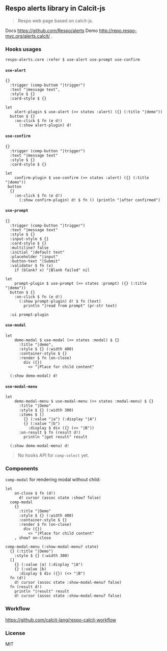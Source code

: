 
Respo alerts library in Calcit-js
----

> Respo web page based on calcit-js.

Docs https://github.com/Respo/alerts
Demo http://repo.respo-mvc.org/alerts.calcit/ .

### Hooks usages

```cirru
respo-alerts.core :refer $ use-alert use-prompt use-confirm
```

#### `use-alert`

```cirru
{}
  :trigger (comp-buttom "|trigger")
  :text "|message text",
  :style $ {}
  :card-style $ {}
```

```cirru
let
    alert-plugin $ use-alert (>> states :alert) ({} (:title "|demo"))
  button $ {}
    :on-click $ fn (e d!)
      (:show alert-plugin) d!
```

#### `use-confirm`

```cirru
{}
  :trigger (comp-button "|trigger")
  :text "|message text"
  :style $ {}
  :card-style $ {}
```

```cirru
let
    confirm-plugin $ use-confirm (>> states :alert) ({} (:title "|demo"))
 button
  {}
    :on-click $ fn (e d!)
      (:show confirm-plugin) d! $ fn () (println "|after confirmed")
```

#### `use-prompt`

```cirru
{}
  :trigger (comp-button "|trigger")
  :text "|message text"
  :style $ {}
  :input-style $ {}
  :card-style $ {}
  :multiline? false
  :initial "|default text"
  :placeholder "|input"
  :button-text "|Submit"
  :validator $ fn (x)
    if (blank? x) "|Blank failed" nil
```

```cirru
let
    prompt-plugin $ use-prompt (>> states :prompt) ({} (:title "|demo"))
  button $ {}
    :on-click $ fn (e d!)
      (:show prompt-plugin) d! $ fn (text)
        println "|read from prompt" (pr-str text)

  :ui prompt-plugin
```

#### `use-modal`

```cirru
let
    demo-modal $ use-modal (>> states :modal) $ {}
      :title "|demo",
      :style $ {} (:width 400)
      :container-style $ {}
      :render $ fn (on-close)
        div ({})
          <> "|Place for child content"

  (:show demo-modal) d!
```

#### `use-modal-menu`

```cirru
let
    demo-modal-menu $ use-modal-menu (>> states :modal-menu) $ {}
      :title "|Demo"
      :style $ {} (:width 300)
      :items $ []
        {} (:value "|a") (:display "|A")
        {} (:value "|b")
          :display $ div ({} (<> "|B"))
      :on-result $ fn (result d!)
        println "|got result" result

  (:show demo-modal-menu) d!
```

> No hooks API for `comp-select` yet.

### Components

`comp-modal` for rendering modal without child:

```cirru
let
    on-close $ fn (d!)
      d! cursor (assoc state :show? false)
  comp-modal
    {}
      :title "|Demo"
      :style $ {} (:width 400)
      :container-style $ {}
      :render $ fn (on-close)
        div ({})
          <> "|Place for child content"
    , show? on-close
```

```cirru
comp-modal-menu (:show-modal-menu? state)
  {} (:title "|Demo")
    :style $ {} (:width 300)
  []
    {} (:value |a) (:display "|A")
    {} (:value |b)
      :display $ div ({}) (<> "|B")
  fn (d!)
    d! cursor (assoc state :show-modal-menu? false)
  fn (result d!)
    println "|result" result
    d! cursor (assoc state :show-modal-menu? false)
```

### Workflow

https://github.com/calcit-lang/respo-calcit-workflow

### License

MIT
